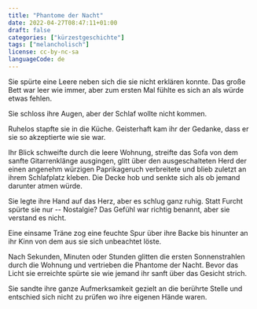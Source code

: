 ```yaml
---
title: "Phantome der Nacht"
date: 2022-04-27T08:47:11+01:00
draft: false
categories: ["kürzestgeschichte"]
tags: ["melancholisch"]
license: cc-by-nc-sa
languageCode: de
---
```


Sie spürte eine Leere neben sich die sie nicht erklären konnte. Das große Bett war leer wie immer, aber zum ersten Mal fühlte es sich an als würde etwas fehlen.

Sie schloss ihre Augen, aber der Schlaf wollte nicht kommen.

Ruhelos stapfte sie in die Küche. Geisterhaft kam ihr der Gedanke, dass er sie so akzeptierte wie sie war.

Ihr Blick schweifte durch die leere Wohnung, streifte das Sofa von dem sanfte Gitarrenklänge ausgingen, glitt über den ausgeschalteten Herd der einen angenehm würzigen Paprikageruch verbreitete und blieb zuletzt an ihrem Schlafplatz kleben. Die Decke hob und senkte sich als ob jemand darunter atmen würde.

Sie legte ihre Hand auf das Herz, aber es schlug ganz ruhig. Statt Furcht spürte sie nur -- Nostalgie? Das Gefühl war richtig benannt, aber sie verstand es nicht.

Eine einsame Träne zog eine feuchte Spur über ihre Backe bis hinunter an ihr Kinn von dem aus sie sich unbeachtet löste.

Nach Sekunden, Minuten oder Stunden glitten die ersten Sonnenstrahlen durch die Wohnung und vertrieben die Phantome der Nacht. Bevor das Licht sie erreichte spürte sie wie jemand ihr sanft über das Gesicht strich.

Sie sandte ihre ganze Aufmerksamkeit gezielt an die berührte Stelle und entschied sich nicht zu prüfen wo ihre eigenen Hände waren.
